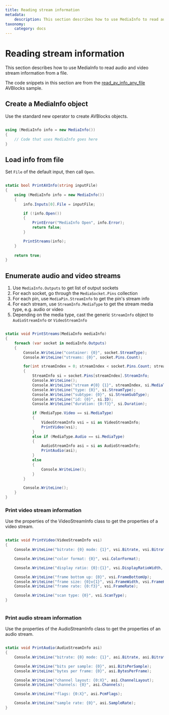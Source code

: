 ```yaml
---
title: Reading stream information
metadata:
    description: This section describes how to use MediaInfo to read audio and video stream information from a file.
taxonomy:
    category: docs
---
```


# Reading stream information

This section describes how to use MediaInfo to read audio and video stream information from a file.

The code snippets in this section are from the [read_av_info_any_file](https://github.com/avblocks/avblocks-samples/tree/main/windows/net/samples/read_av_info_any_file) AVBlocks sample.

<!-- end of list -->

## Create a MediaInfo object

Use the standard new operator to create AVBlocks objects.

``` csharp

using (MediaInfo info = new MediaInfo())
{
    // Code that uses MediaInfo goes here
}

```
## Load info from file

Set `File` of the default input, then call `Open`.

``` csharp

static bool PrintAVInfo(string inputFile)
{
    using (MediaInfo info = new MediaInfo())
    {
        info.Inputs[0].File = inputFile;

        if (!info.Open())
        {
            PrintError("MediaInfo Open", info.Error);
            return false;
        }

        PrintStreams(info);
    }
    
    return true;
}

```

## Enumerate audio and video streams

1. Use `MediaInfo.Outputs` to get list of output sockets
2. For each socket, go through the `MediaSocket.Pins` collection 
3. For each pin, use `MediaPin.StreamInfo` to get the pin's stream info
3. For each stream, use `StreamInfo.MediaType` to get the stream media type, e.g. audio or video
4. Depending on the media type, cast the generic `StreamInfo` object to `AudioStreamInfo` or `VideoStreamInfo`

<!-- end of list -->

``` csharp

static void PrintStreams(MediaInfo mediaInfo)
{
    foreach (var socket in mediaInfo.Outputs)
    {
        Console.WriteLine("container: {0}", socket.StreamType);
        Console.WriteLine("streams: {0}", socket.Pins.Count);

        for(int streamIndex = 0; streamIndex < socket.Pins.Count; streamIndex++)
        {
            StreamInfo si = socket.Pins[streamIndex].StreamInfo;
            Console.WriteLine();
            Console.WriteLine("stream #{0} {1}", streamIndex, si.MediaType);
            Console.WriteLine("type: {0}", si.StreamType);
            Console.WriteLine("subtype: {0}", si.StreamSubType);
            Console.WriteLine("id: {0}", si.ID);
            Console.WriteLine("duration: {0:f3}", si.Duration);

            if (MediaType.Video == si.MediaType)
            {
                VideoStreamInfo vsi = si as VideoStreamInfo;
                PrintVideo(vsi);
            }
            else if (MediaType.Audio == si.MediaType)
            {
                AudioStreamInfo asi = si as AudioStreamInfo;
                PrintAudio(asi);
            }
            else
            {
                Console.WriteLine();
            }
        }

        Console.WriteLine();
    }
}

```

### Print video stream information

Use the properties of the VideoStreamInfo class to get the properties of a video stream.

``` csharp

static void PrintVideo(VideoStreamInfo vsi)
{
    Console.WriteLine("bitrate: {0} mode: {1}", vsi.Bitrate, vsi.BitrateMode);

    Console.WriteLine("color format: {0}", vsi.ColorFormat);

    Console.WriteLine("display ratio: {0}:{1}", vsi.DisplayRatioWidth, vsi.DisplayRatioHeight);

    Console.WriteLine("frame bottom up: {0}", vsi.FrameBottomUp);
    Console.WriteLine("frame size: {0}x{1}", vsi.FrameWidth, vsi.FrameHeight);
    Console.WriteLine("frame rate: {0:f3}", vsi.FrameRate);

    Console.WriteLine("scan type: {0}", vsi.ScanType);
}
        
```

### Print audio stream information

Use the properties of the AudioStreamInfo class to get the properties of an audio stream.

``` csharp

static void PrintAudio(AudioStreamInfo asi)
{
    Console.WriteLine("bitrate: {0} mode: {1}", asi.Bitrate, asi.BitrateMode);

    Console.WriteLine("bits per sample: {0}", asi.BitsPerSample);
    Console.WriteLine("bytes per frame: {0}", asi.BytesPerFrame);

    Console.WriteLine("channel layout: {0:X}", asi.ChannelLayout);
    Console.WriteLine("channels: {0}", asi.Channels);

    Console.WriteLine("flags: {0:X}", asi.PcmFlags);

    Console.WriteLine("sample rate: {0}", asi.SampleRate);
}

```

